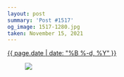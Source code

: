 ```yaml
---
layout: post
summary: 'Post #1517'
og_image: 1517-1280.jpg
taken: November 15, 2021
---
```


<div class="post">
 <time>
  <a href="/1517">
   {{ page.date | date: "%B %-d, %Y" }}
  </a>
 </time>
 <a href="/1517">
  <figure data-taken="11/15/2021">
   <img sizes="(min-width: 700px) 50vw, calc(100vw - 2rem)" src="{{ site.assets_url }}/1517-640.jpg" srcset="{{ site.assets_url }}/1517-320.jpg 320w, {{ site.assets_url }}/1517-640.jpg 640w, {{ site.assets_url }}/1517-960.jpg 960w, {{ site.assets_url }}/1517-1280.jpg 1280w"/>
  </figure>
 </a>
</div>
